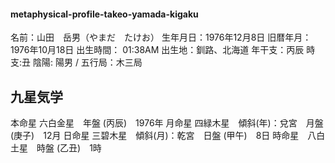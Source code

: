 #### metaphysical-profile-takeo-yamada-kigaku

名前：山田　岳男（やまだ　たけお）
生年月日：1976年12月8日
旧暦年月： 1976年10月18日
出生時間： 01:38AM
出生地：釧路、北海道
年干支：丙辰
時支:丑
陰陽: 陽男 / 五行局：木三局

## 九星気学
本命星	六白金星　年盤 (丙辰)　1976年
月命星	四緑木星　傾斜(年)：兌宮　月盤 (庚子)　12月
日命星	三碧木星　傾斜(月)：乾宮　日盤 (甲午)　8日
時命星　八白土星　時盤 (乙丑)　1時